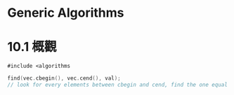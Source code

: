 # Generic Algorithms
# 10.1 概觀
`#include <algorithms`
```cpp
find(vec.cbegin(), vec.cend(), val);
// look for every elements between cbegin and cend, find the one equal to val
```
# 


